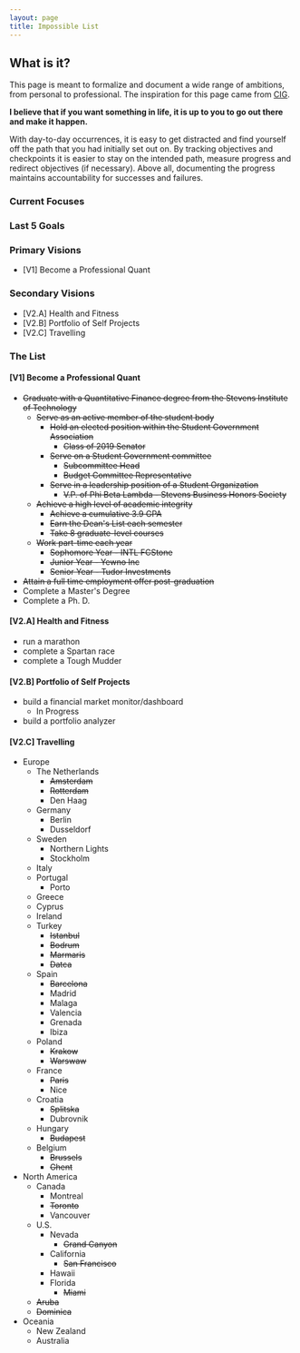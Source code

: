 ```yaml
---
layout: page
title: Impossible List
---
```


## What is it?

This page is meant to formalize and document a wide range of ambitions, from personal to professional. The inspiration for this
page came from [CIG](https://collegeinfogeek.com/about/meet-the-author/my-impossible-list/).

**I believe that if you want something in life, it is up to you to go out there and make it happen.**

With day-to-day occurrences, it is easy to get distracted and find yourself off the path that you had initially set out on.
By tracking objectives and checkpoints it is easier to stay on the intended path, measure progress and redirect objectives
(if necessary). Above all, documenting the progress maintains accountability for successes and failures.

### Current Focuses

### Last 5 Goals

### Primary Visions

- [V1] Become a Professional Quant

### Secondary Visions

- [V2.A] Health and Fitness
- [V2.B] Portfolio of Self Projects
- [V2.C] Travelling

### The  List

#### [V1] Become a Professional Quant

- ~~Graduate with a Quantitative Finance degree from the Stevens Institute of Technology~~
  - ~~Serve as an active member of the student body~~
    - ~~Hold an elected position within the Student Government Association~~
      - ~~Class of 2019 Senator~~
    - ~~Serve on a Student Government committee~~
      - ~~Subcommittee Head~~
      - ~~Budget Committee Representative~~
    - ~~Serve in a leadership position of a Student Organization~~
      - ~~V.P. of Phi Beta Lambda - Stevens Business Honors Society~~
  - ~~Achieve a high level of academic integrity~~
    - ~~Achieve a cumulative 3.9 GPA~~
    - ~~Earn the Dean's List each semester~~
    - ~~Take 8 graduate-level courses~~
  - ~~Work part-time each year~~
    - ~~Sophomore Year - INTL FCStone~~
    - ~~Junior Year - Yewno Inc~~
    - ~~Senior Year - Tudor Investments~~
- ~~Attain a full time employment offer post-graduation~~
- Complete a Master's Degree
- Complete a Ph. D.

#### [V2.A] Health and Fitness

- run a marathon
- complete a Spartan race
- complete a Tough Mudder

#### [V2.B] Portfolio of Self Projects

- build a financial market monitor/dashboard
  - In Progress
- build a portfolio analyzer

#### [V2.C] Travelling

- Europe
  - The Netherlands
    - ~~Amsterdam~~
    - ~~Rotterdam~~
    - Den Haag
  - Germany
    - Berlin
    - Dusseldorf
  - Sweden
    - Northern Lights
    - Stockholm
  - Italy
  - Portugal
    - Porto
  - Greece
  - Cyprus
  - Ireland
  - Turkey
    - ~~Istanbul~~
    - ~~Bodrum~~
    - ~~Marmaris~~
    - ~~Datca~~
  - Spain
    - ~~Barcelona~~
    - Madrid
    - Malaga
    - Valencia
    - Grenada
    - Ibiza
  - Poland
    - ~~Krakow~~
    - ~~Warswaw~~
  - France
    - ~~Paris~~
    - Nice
  - Croatia
    - ~~Splitska~~
    - Dubrovnik
  - Hungary
    - ~~Budapest~~
  - Belgium
    - ~~Brussels~~
    - ~~Ghent~~
- North America
  - Canada
    - Montreal
    - ~~Toronto~~
    - Vancouver
  - U.S.
    - Nevada
      - ~~Grand Canyon~~
    - California
      - ~~San Francisco~~
    - Hawaii
    - Florida
      - ~~Miami~~
  - ~~Aruba~~
  - ~~Dominica~~
- Oceania
  - New Zealand
  - Australia

